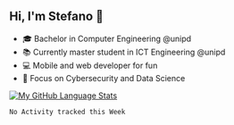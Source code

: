 ## Hi, I'm Stefano :wave:
- 🎓 Bachelor in Computer Engineering @unipd
- 📚 Currently master student in ICT Engineering @unipd
- 💻 Mobile and web developer for fun 
- 🎯 Focus on Cybersecurity and Data Science


[![My GitHub Language Stats](https://github-readme-stats.vercel.app/api/top-langs/?username=stefanoleggio&langs_count=10&hide=html,blade&layout=compact&count_private=true&theme=prussian)]()

<!--START_SECTION:waka-->
```text
No Activity tracked this Week
```
<!--END_SECTION:waka-->
